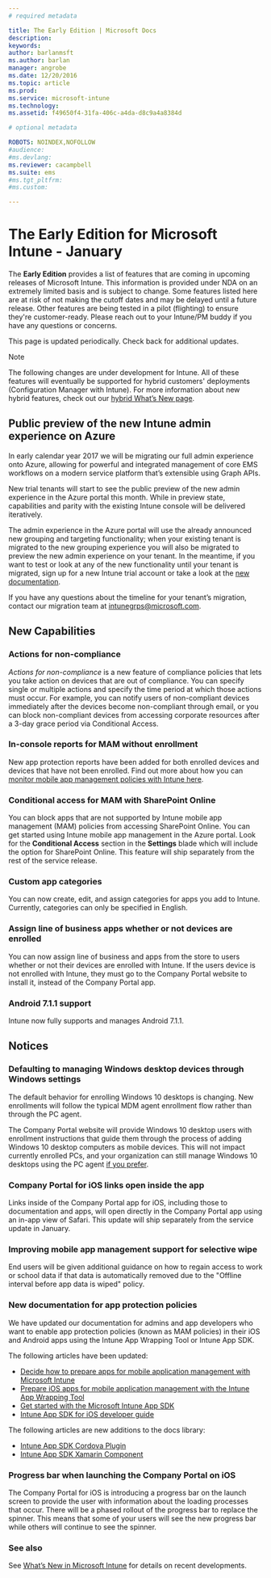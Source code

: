 ```yaml
---
# required metadata

title: The Early Edition | Microsoft Docs
description:
keywords:
author: barlanmsft
ms.author: barlan
manager: angrobe
ms.date: 12/20/2016
ms.topic: article
ms.prod:
ms.service: microsoft-intune
ms.technology:
ms.assetid: f49650f4-31fa-406c-a4da-d8c9a4a8384d

# optional metadata

ROBOTS: NOINDEX,NOFOLLOW
#audience:
#ms.devlang:
ms.reviewer: cacampbell
ms.suite: ems
#ms.tgt_pltfrm:
#ms.custom:

---
```


# The Early Edition for Microsoft Intune - January

The **Early Edition** provides a list of features that are coming in upcoming releases of Microsoft Intune. This information is provided under NDA on an extremely limited basis and is subject to change. Some features listed here are at risk of not making the cutoff dates and may be delayed until a future release. Other features are being tested in a pilot (flighting) to ensure they're customer-ready. Please reach out to your Intune/PM buddy if you have any questions or concerns.

This page is updated periodically. Check back for additional updates.

> [!Note]
> The following changes are under development for Intune. All of these features will eventually be supported for hybrid customers' deployments (Configuration Manager with Intune). For more information about new hybrid features, check out our [hybrid What’s New page](https://docs.microsoft.com/en-us/sccm/mdm/understand/whats-new-in-hybrid-mobile-device-management).

## Public preview of the new Intune admin experience on Azure <!--736542-->

In early calendar year 2017 we will be migrating our full admin experience onto Azure, allowing for powerful and integrated management of core EMS workflows on a modern service platform that’s extensible using Graph APIs.

New trial tenants will start to see the public preview of the new admin experience in the Azure portal this month. While in preview state, capabilities and parity with the existing Intune console will be delivered iteratively.

The admin experience in the Azure portal will use the already announced new grouping and targeting functionality; when your existing tenant is migrated to the new grouping experience you will also be migrated to preview the new admin experience on your tenant. In the meantime, if you want to test or look at any of the new functionality until your tenant is migrated, sign up for a new Intune trial account or take a look at the [new documentation](https://docs.microsoft.com/en-us/intune-azure/introduction/what-is-microsoft-intune).

If you have any questions about the timeline for your tenant’s migration, contact our migration team at [intunegrps@microsoft.com](mailto:intunegrps@microsoft.com).

## New Capabilities

### Actions for non-compliance <!--730266-->
_Actions for non-compliance_ is a new feature of compliance policies that lets you take action on devices that are out of compliance. You can specify single or multiple actions and specify the time period at which those actions must occur. For example, you can notify users of non-compliant devices immediately after the devices become non-compliant through email, or you can block non-compliant devices from accessing corporate resources after a 3-day grace period via Conditional Access.

### In-console reports for MAM without enrollment <!--677961-->
New app protection reports have been added for both enrolled devices and devices that have not been enrolled. Find out more about how you can [monitor mobile app management policies with Intune here](https://docs.microsoft.com/en-us/intune/deploy-use/monitor-mobile-app-management-policies-with-microsoft-intune).

### Conditional access for MAM with SharePoint Online <!--679339-->
You can block apps that are not supported by Intune mobile app management (MAM) policies from accessing SharePoint Online.  You can get started using Intune mobile app management in the Azure portal. Look for the __Conditional Access__ section in the __Settings__ blade which will include the option for SharePoint Online. This feature will ship separately from the rest of the service release. <!--Find out more about this new feature [here](https://docs.microsoft.com/intune/deploy-use/mam-ca-for-sharepoint-online).-->

### Custom app categories <!--748805-->
You can now create, edit, and assign categories for apps you add to Intune. Currently, categories can only be specified in English.

### Assign line of business apps whether or not devices are enrolled <!--748803-->
You can now assign line of business and apps from the store to users whether or not their devices are enrolled with Intune. If the users device is not enrolled with Intune, they must go to the Company Portal website to install it, instead of the Company Portal app.

### Android 7.1.1 support <!--694397-->
Intune now fully supports and manages Android 7.1.1.

## Notices

### Defaulting to managing Windows desktop devices through Windows settings <!--663050-->
The default behavior for enrolling Windows 10 desktops is changing. New enrollments will follow the typical MDM agent enrollment flow rather than through the PC agent.

The Company Portal website will provide Windows 10 desktop users with enrollment instructions that guide them through the process of adding Windows 10 desktop computers as mobile devices. This will not impact currently enrolled PCs, and your organization can still manage Windows 10 desktops using the PC agent [if you prefer](https://docs.microsoft.com/en-us/intune/deploy-use/set-up-windows-device-management-with-microsoft-intune).

### Company Portal for iOS links open inside the app <!--665954-->
Links inside of the Company Portal app for iOS, including those to documentation and apps, will open directly in the Company Portal app using an in-app view of Safari. This update will ship separately from the service update in January.

### Improving mobile app management support for selective wipe <!--581242-->
End users will be given additional guidance on how to regain access to work or school data if that data is automatically removed due to the "Offline interval before app data is wiped" policy.<!--, or the removal of the Intune Company Portal on Android.-->

### New documentation for app protection policies <!--583398-->
We have updated our documentation for admins and app developers who want to enable app protection policies (known as MAM policies) in their iOS and Android apps using the Intune App Wrapping Tool or Intune App SDK.

The following articles have been updated:

* [Decide how to prepare apps for mobile application management with Microsoft Intune](https://docs.microsoft.com/intune/deploy-use/decide-how-to-prepare-apps-for-mobile-application-management-with-microsoft-intune)
* [Prepare iOS apps for mobile application management with the Intune App Wrapping Tool](https://docs.microsoft.com/intune/deploy-use/prepare-ios-apps-for-mobile-application-management-with-the-microsoft-intune-app-wrapping-tool)
* [Get started with the Microsoft Intune App SDK](https://docs.microsoft.com/intune/develop/intune-app-sdk-get-started)
* [Intune App SDK for iOS developer guide](https://docs.microsoft.com/intune/develop/intune-app-sdk-ios)

The following articles are new additions to the docs library:

* [Intune App SDK Cordova Plugin](https://docs.microsoft.com/intune/develop/intune-app-sdk-cordova)
* [Intune App SDK Xamarin Component](https://docs.microsoft.com/intune/develop/intune-app-sdk-xamarin)

### Progress bar when launching the Company Portal on iOS <!--665978-->
The Company Portal for iOS is introducing a progress bar on the launch screen to provide the user with information about the loading processes that occur. There will be a phased rollout of the progress bar to replace the spinner. This means that some of your users will see the new progress bar while others will continue to see the spinner.

### See also
See [What’s New in Microsoft Intune](whats-new-in-microsoft-intune.md) for details on recent developments.
